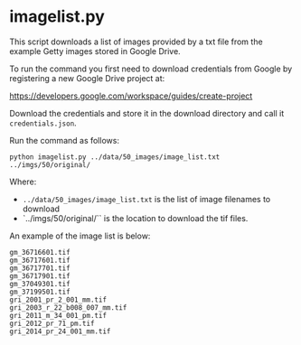 # imagelist.py


This script downloads a list of images provided by a txt file from the example Getty images stored in Google Drive. 

To run the command you first need to download credentials from Google by registering a new Google Drive project at:

https://developers.google.com/workspace/guides/create-project

Download the credentials and store it in the download directory and call it `credentials.json`. 

Run the command as follows:

```
python imagelist.py ../data/50_images/image_list.txt ../imgs/50/original/
```

Where:
 * `../data/50_images/image_list.txt` is the list of image filenames to download
 * `../imgs/50/original/`` is the location to download the tif files.


An example of the image list is below:

```
gm_36716601.tif
gm_36717601.tif
gm_36717701.tif
gm_36717901.tif
gm_37049301.tif
gm_37199501.tif
gri_2001_pr_2_001_mm.tif
gri_2003_r_22_b008_007_mm.tif
gri_2011_m_34_001_pm.tif
gri_2012_pr_71_pm.tif
gri_2014_pr_24_001_mm.tif
```
